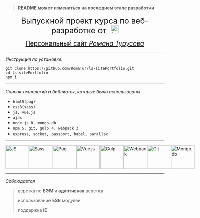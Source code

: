 > #### README может измениться на последнем этапе разработки

<p align='center'>
<span style="font-size:25px;">Выпускной проект курса по веб-разработке от</span> <a href='https://loftschool.com'><img src="https://loftschool.com/img/logoretina.png" alt="Loftschool" height='25px' style='margin-left:10px'></a>
</p>

<p align='center'>
<a href='http://romatur.xyz' style='font-size:20px'>Персонaльный сайт <i>Романа Турусова</i></a>
</p>

---

*Инструкция по установке:*

```
git clone https://github.com/RomaTur/ls-sitePortfolio.git
cd ls-sitePortfolio
npm i
```

---

*Список технологий и библиотек, которые были использованы*

 * `html5(pug)`
 * `css3(sass)`
 * `js, vue.js`
 * `ajax`
 * `node.js 8, mongo.db`
 * `npm 5, git, gulp 4, webpack 3`
 * `express, socket, passport, babel, parallax`

---
<div style='display:flex;justify-content:space-between;'>
<img src="https://images.plot.ly/language-icons/api-home/js-logo.png" alt="JS" width='75px' height='75px'>
<img src="https://www.audero.it/blog/wp-content/uploads/2015/06/sass-logo.png" alt="Sass" width='75px' height='75px'>
<img src="https://avatars.githubusercontent.com/u/9338635?v=3&s=100" alt="Pug" width='75px' height='75px'>
<img src="https://www.ag-grid.com/images/vue_large.png" alt="Vue.js" width='75px' height='75px'>
<img src="http://bogdanov-blog.ru/wp-content/themes/blogus/img/types/gulp.png" alt="Gulp" width='75px' height='75px'>
<img src="http://www.pvsm.ru/wp-content/plugins/contextual-related-posts/timthumb/timthumb.php?src=http%3A%2F%2Fwww.pvsm.ru%2Fimages%2F2017%2F01%2F09%2FWebpack-v-Visual-Studio-dlya-bolshih-solyushenov.png&w=100&h=100&zc=1&q=75" alt="Webpack" width='75px' height='75px'>
<img src="https://www.clearvision-cm.com/wp-content/themes/clearvision_v3/img/menu/git.png" alt="Git" width='75px' height='75px'>
<img src="https://www.dsp.co.uk/wp-content/uploads/2016/07/MongoDB-Support-1-100x100.png" alt="Mongo.db" width='75px' height='75px'>
</div>

 ---

 *Соблюдается*
 
 >
 > верстка по **БЭМ** и **адаптивная** верстка
 >
 > использование **ES6** модулей
 >
 > поддержка **IE**
 >
